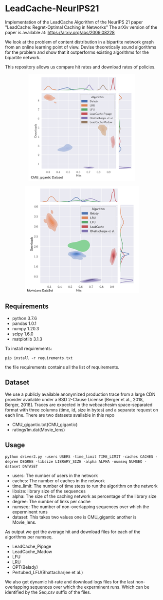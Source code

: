 # LeadCache-NeurIPS21 #
Implementation of the LeadCache Algorithm of the NeurIPS 21 paper "LeadCache: Regret-Optimal Caching in Networks"
The arXiv version of the paper is available at: https://arxiv.org/abs/2009.08228

We look at the problem of content distribution in a bipartite network graph from an online learning point of view. Devise theoretically sound algorithms for the problem and show that it outperforms existing algorithms for the bipartite network.

This repository allows us compare hit rates and download rates of policies.

<div align="center">
<figure>
    <img src="plots/Joint_plot.png" width="350" title="CMU_Dataset">
</figure>
<figure>
   <img src="plots/Joint_plot_1.png" width="375" title="MovieLens_Dataset">
</figure>
</div>


## Requirements

- python 3.7.6 
- pandas 1.0.1
- numpy 1.20.3
- scipy 1.6.0
- matplotlib 3.1.3

To install requirements:

```setup
pip install -r requirements.txt
```
the file requirements contains all the list of requirements.

## Dataset

We use a publicly available anonymized production trace from a large CDN provider available under a BSD 2-Clause License [Berger et al., 2018, Berger,
2018]. Traces are expected in the webcachesim space-separated format with three columns (time, id, size in bytes) and a separate request on each line. 
There are two datasets available in this repo 
- CMU_gigantic.txt(CMU_gigantic)
- ratings1m.dat(Movie_lens)



## Usage

```
python driver2.py -users USERS -time_limit TIME_LIMIT -caches CACHES -degree DEGREE -libsize LIBRARY_SIZE -alpha ALPHA -numseq NUMSEQ -dataset DATASET
```

- users: The number of users in the network 
- caches: The number of caches in the network
- time_limit: The number of time steps to run the algorithm on the network
- libsize: library size of the sequences
- alpha: The size of the caching network as percentage of the library size 
- degree: The number of links per cache 
- numseq: The number of non-overlapping sequences over which the experminent runs
- dataset: This takes two values one is CMU_gigantic another is Movie_lens.

As output we get the average hit and download files for each of the algorithms per numseq.

- LeadCache_Pipage
- LeadCache_Madow
- LFU
- LRU
- OPT(Belady)
- Pertubed_LFU(Bhattacharjee et al.)

We also get dynamic hit-rate and download logs files for the last non-overlapping sequences over which the experminent runs. 
Which can be identified by the Seq.csv suffix of the files.
